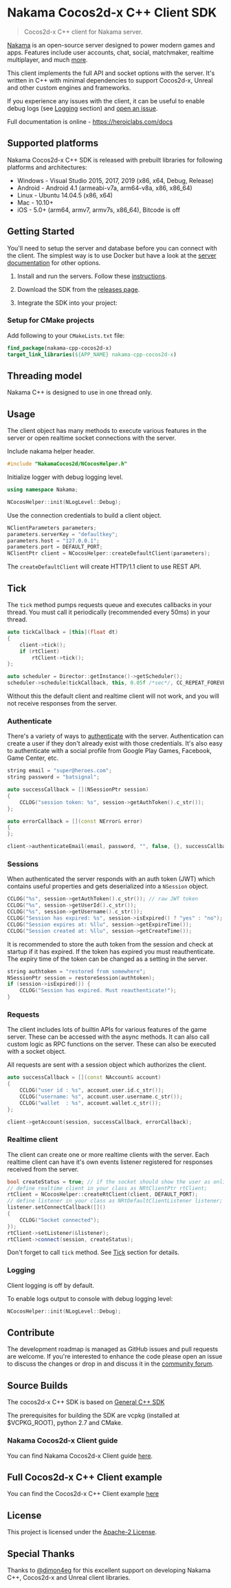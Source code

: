Nakama Cocos2d-x C++ Client SDK
=============

> Cocos2d-x C++ client for Nakama server.

[Nakama](https://github.com/heroiclabs/nakama) is an open-source server designed to power modern games and apps. Features include user accounts, chat, social, matchmaker, realtime multiplayer, and much [more](https://heroiclabs.com).

This client implements the full API and socket options with the server. It's written in C++ with minimal dependencies to support Cocos2d-x, Unreal and other custom engines and frameworks.

If you experience any issues with the client, it can be useful to enable debug logs (see [Logging](#logging) section) and [open an issue](https://github.com/heroiclabs/nakama-cpp/issues).

Full documentation is online - https://heroiclabs.com/docs

## Supported platforms

Nakama Cocos2d-x C++ SDK is released with prebuilt libraries for following platforms and architectures:

- Windows - Visual Studio 2015, 2017, 2019 (x86, x64, Debug, Release)
- Android - Android 4.1 (armeabi-v7a, arm64-v8a, x86, x86_64)
- Linux - Ubuntu 14.04.5 (x86, x64)
- Mac - 10.10+
- iOS - 5.0+ (arm64, armv7, armv7s, x86_64), Bitcode is off

## Getting Started

You'll need to setup the server and database before you can connect with the client. The simplest way is to use Docker but have a look at the [server documentation](https://github.com/heroiclabs/nakama#getting-started) for other options.

1. Install and run the servers. Follow these [instructions](https://heroiclabs.com/docs/install-docker-quickstart).

2. Download the SDK from the [releases page](https://github.com/heroiclabs/nakama-cocos2d-x/releases).

3. Integrate the SDK into your project:

### Setup for CMake projects

Add following to your `CMakeLists.txt` file:

```cmake
find_package(nakama-cpp-cocos2d-x)
target_link_libraries(${APP_NAME} nakama-cpp-cocos2d-x)
```

## Threading model

Nakama C++ is designed to use in one thread only.

## Usage

The client object has many methods to execute various features in the server or open realtime socket connections with the server.

Include nakama helper header.

```cpp
#include "NakamaCocos2d/NCocosHelper.h"
```

Initialize logger with debug logging level.

```cpp
using namespace Nakama;

NCocosHelper::init(NLogLevel::Debug);
```

Use the connection credentials to build a client object.

```cpp
NClientParameters parameters;
parameters.serverKey = "defaultkey";
parameters.host = "127.0.0.1";
parameters.port = DEFAULT_PORT;
NClientPtr client = NCocosHelper::createDefaultClient(parameters);
```

The `createDefaultClient` will create HTTP/1.1 client to use REST API.

## Tick

The `tick` method pumps requests queue and executes callbacks in your thread. You must call it periodically (recommended every 50ms) in your thread.

```cpp
auto tickCallback = [this](float dt)
{
    client->tick();
    if (rtClient)
        rtClient->tick();
};

auto scheduler = Director::getInstance()->getScheduler();
scheduler->schedule(tickCallback, this, 0.05f /*sec*/, CC_REPEAT_FOREVER, 0, false, "nakama-tick");
```

Without this the default client and realtime client will not work, and you will not receive responses from the server.

### Authenticate

There's a variety of ways to [authenticate](https://heroiclabs.com/docs/authentication) with the server. Authentication can create a user if they don't already exist with those credentials. It's also easy to authenticate with a social profile from Google Play Games, Facebook, Game Center, etc.

```cpp
string email = "super@heroes.com";
string password = "batsignal";

auto successCallback = [](NSessionPtr session)
{
    CCLOG("session token: %s", session->getAuthToken().c_str());
};

auto errorCallback = [](const NError& error)
{
};

client->authenticateEmail(email, password, "", false, {}, successCallback, errorCallback);
```

### Sessions

When authenticated the server responds with an auth token (JWT) which contains useful properties and gets deserialized into a `NSession` object.

```cpp
CCLOG("%s", session->getAuthToken().c_str()); // raw JWT token
CCLOG("%s", session->getUserId().c_str());
CCLOG("%s", session->getUsername().c_str());
CCLOG("Session has expired: %s", session->isExpired() ? "yes" : "no");
CCLOG("Session expires at: %llu", session->getExpireTime());
CCLOG("Session created at: %llu", session->getCreateTime());
```

It is recommended to store the auth token from the session and check at startup if it has expired. If the token has expired you must reauthenticate. The expiry time of the token can be changed as a setting in the server.

```cpp
string authtoken = "restored from somewhere";
NSessionPtr session = restoreSession(authtoken);
if (session->isExpired()) {
    CCLOG("Session has expired. Must reauthenticate!");
}
```

### Requests

The client includes lots of builtin APIs for various features of the game server. These can be accessed with the async methods. It can also call custom logic as RPC functions on the server. These can also be executed with a socket object.

All requests are sent with a session object which authorizes the client.

```cpp
auto successCallback = [](const NAccount& account)
{
    CCLOG("user id : %s", account.user.id.c_str());
    CCLOG("username: %s", account.user.username.c_str());
    CCLOG("wallet  : %s", account.wallet.c_str());
};

client->getAccount(session, successCallback, errorCallback);
```

### Realtime client

The client can create one or more realtime clients with the server. Each realtime client can have it's own events listener registered for responses received from the server.

```cpp
bool createStatus = true; // if the socket should show the user as online to others.
// define realtime client in your class as NRtClientPtr rtClient;
rtClient = NCocosHelper::createRtClient(client, DEFAULT_PORT);
// define listener in your class as NRtDefaultClientListener listener;
listener.setConnectCallback([]()
{
    CCLOG("Socket connected");
});
rtClient->setListener(&listener);
rtClient->connect(session, createStatus);
```

Don't forget to call `tick` method. See [Tick](#tick) section for details.

### Logging

Client logging is off by default.

To enable logs output to console with debug logging level:

```cpp
NCocosHelper::init(NLogLevel::Debug);
```

## Contribute

The development roadmap is managed as GitHub issues and pull requests are welcome. If you're interested to enhance the code please open an issue to discuss the changes or drop in and discuss it in the [community forum](https://forum.heroiclabs.com).

## Source Builds

The cocos2d-x C++ SDK is based on [General C++ SDK](https://github.com/heroiclabs/nakama-cpp)

The prerequisites for building the SDK are vcpkg (installed at $VCPKG_ROOT), python 2.7 and CMake.

### Nakama Cocos2d-x Client guide

You can find Nakama Cocos2d-x Client guide [here](https://heroiclabs.com/docs/cocos2d-x-client-guide/).

## Full Cocos2d-x C++ Client example

You can find the Cocos2d-x C++ Client example [here](https://github.com/heroiclabs/nakama-cocos2d-x/tree/master/example)

## License

This project is licensed under the [Apache-2 License](https://github.com/heroiclabs/nakama-dotnet/blob/master/LICENSE).

## Special Thanks

Thanks to [@dimon4eg](https://github.com/dimon4eg) for this excellent support on developing Nakama C++, Cocos2d-x and Unreal client libraries.
